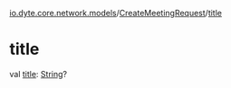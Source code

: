 [io.dyte.core.network.models](../index.md)/[CreateMeetingRequest](index.md)/[title](title.md)

# title


val [title](title.md): [String](https://kotlinlang.org/api/latest/jvm/stdlib/kotlin/-string/index.html)?
